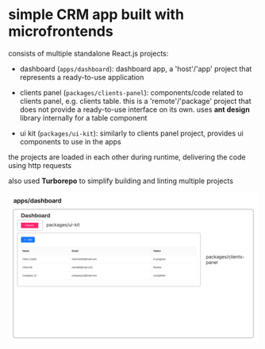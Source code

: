 # simple CRM app built with microfrontends

consists of multiple standalone React.js projects:

-   dashboard (`apps/dashboard`): dashboard app, a 'host'/'app' project that represents a
    ready-to-use application

-   clients panel (`packages/clients-panel`): components/code related to clients panel,
    e.g. clients table. this is a 'remote'/'package' project that does not provide a
    ready-to-use interface on its own. uses **ant design** library internally for a table
    component

-   ui kit (`packages/ui-kit`): similarly to clients panel project, provides ui
    components to use in the apps

the projects are loaded in each other during runtime, delivering the
code using http requests

also used **Turborepo** to simplify building and linting multiple projects

![dashboard ui with table and a custom button highlighted as a separate microfrontend projects](./diagram.jpg)
